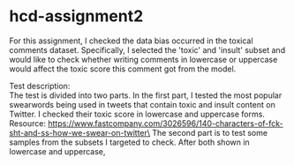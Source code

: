 # hcd-assignment2
For this assignment, I checked the data bias occurred in the toxical comments dataset. Specifically, I selected the 'toxic' and 'insult' subset and would like to check whether writing comments in lowercase or uppercase would affect the toxic score this comment got from the model. 

Test description:\
The test is divided into two parts. In the first part, I tested the most popular swearwords being used in tweets that contain toxic and insult content on Twitter. I checked their toxic score in lowercase and uppercase forms. \
 Resource: https://www.fastcompany.com/3026596/140-characters-of-fck-sht-and-ss-how-we-swear-on-twitter\
The second part is to test some samples from the subsets I targeted to check. After both shown in lowercase and uppercase,
